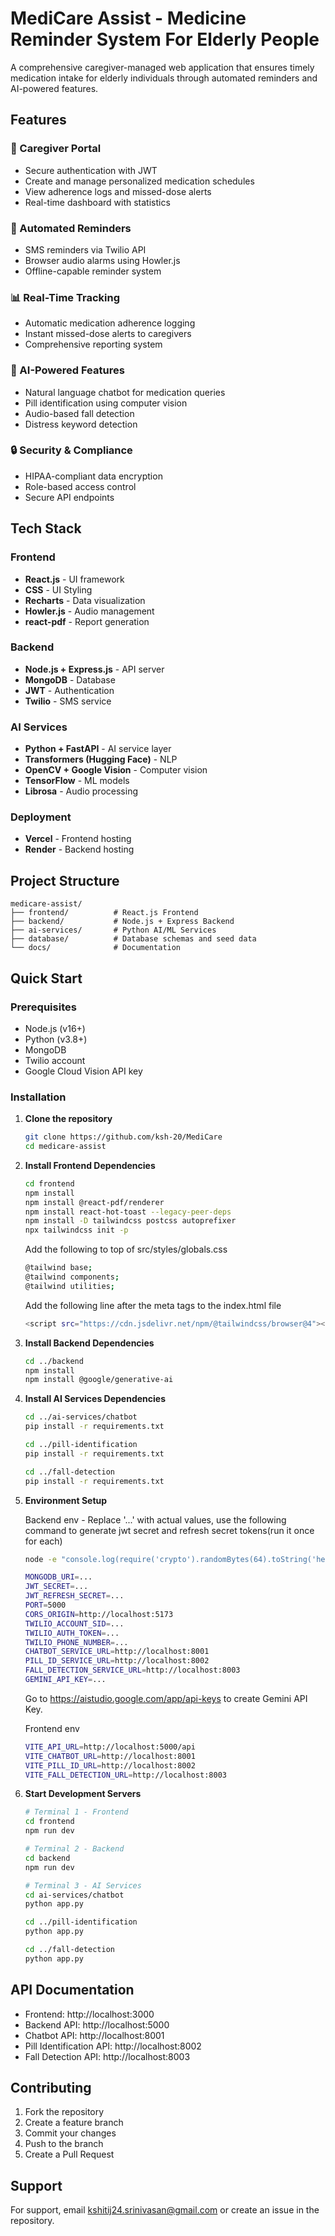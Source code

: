 # MediCare Assist - Medicine Reminder System For Elderly People

A comprehensive caregiver-managed web application that ensures timely medication intake for elderly individuals through automated reminders and AI-powered features.

## Features

### 🏥 Caregiver Portal
- Secure authentication with JWT
- Create and manage personalized medication schedules
- View adherence logs and missed-dose alerts
- Real-time dashboard with statistics

### 🔔 Automated Reminders
- SMS reminders via Twilio API
- Browser audio alarms using Howler.js
- Offline-capable reminder system

### 📊 Real-Time Tracking
- Automatic medication adherence logging
- Instant missed-dose alerts to caregivers
- Comprehensive reporting system

### 🤖 AI-Powered Features
- Natural language chatbot for medication queries
- Pill identification using computer vision
- Audio-based fall detection
- Distress keyword detection

### 🔒 Security & Compliance
- HIPAA-compliant data encryption
- Role-based access control
- Secure API endpoints

## Tech Stack

### Frontend
- **React.js** - UI framework
- **CSS** - UI Styling
- **Recharts** - Data visualization
- **Howler.js** - Audio management
- **react-pdf** - Report generation

### Backend
- **Node.js + Express.js** - API server
- **MongoDB** - Database
- **JWT** - Authentication
- **Twilio** - SMS service

### AI Services
- **Python + FastAPI** - AI service layer
- **Transformers (Hugging Face)** - NLP
- **OpenCV + Google Vision** - Computer vision
- **TensorFlow** - ML models
- **Librosa** - Audio processing

### Deployment
- **Vercel** - Frontend hosting
- **Render** - Backend hosting

## Project Structure

```
medicare-assist/
├── frontend/          # React.js Frontend
├── backend/           # Node.js + Express Backend
├── ai-services/       # Python AI/ML Services
├── database/          # Database schemas and seed data       
└── docs/              # Documentation
```

## Quick Start

### Prerequisites
- Node.js (v16+)
- Python (v3.8+)
- MongoDB
- Twilio account
- Google Cloud Vision API key

### Installation

1. **Clone the repository**
   ```bash
   git clone https://github.com/ksh-20/MediCare
   cd medicare-assist
   ```

2. **Install Frontend Dependencies**
   ```bash
   cd frontend
   npm install
   npm install @react-pdf/renderer
   npm install react-hot-toast --legacy-peer-deps
   npm install -D tailwindcss postcss autoprefixer
   npx tailwindcss init -p
   ```
   Add the following to top of src/styles/globals.css

   ```bash
   @tailwind base;
   @tailwind components;
   @tailwind utilities;
   ```

   Add the following line after the meta tags to the index.html file

   ```bash
   <script src="https://cdn.jsdelivr.net/npm/@tailwindcss/browser@4"></script>
   ```


3. **Install Backend Dependencies**
   ```bash
   cd ../backend
   npm install
   npm install @google/generative-ai
   ```

4. **Install AI Services Dependencies**
   ```bash
   cd ../ai-services/chatbot
   pip install -r requirements.txt
   
   cd ../pill-identification
   pip install -r requirements.txt
   
   cd ../fall-detection
   pip install -r requirements.txt
   ```

5. **Environment Setup**
   
   Backend env - Replace '...' with actual values, use the following command to generate jwt secret and refresh secret tokens(run it once for each)

   ```bash
   node -e "console.log(require('crypto').randomBytes(64).toString('hex'))" #for windows powershell
   ```

   ```bash
   MONGODB_URI=...
   JWT_SECRET=...
   JWT_REFRESH_SECRET=...
   PORT=5000
   CORS_ORIGIN=http://localhost:5173
   TWILIO_ACCOUNT_SID=...
   TWILIO_AUTH_TOKEN=...
   TWILIO_PHONE_NUMBER=...
   CHATBOT_SERVICE_URL=http://localhost:8001 
   PILL_ID_SERVICE_URL=http://localhost:8002 
   FALL_DETECTION_SERVICE_URL=http://localhost:8003
   GEMINI_API_KEY=...
   ```

   Go to https://aistudio.google.com/app/api-keys to create Gemini API Key.

   Frontend env

   ```bash
   VITE_API_URL=http://localhost:5000/api
   VITE_CHATBOT_URL=http://localhost:8001
   VITE_PILL_ID_URL=http://localhost:8002
   VITE_FALL_DETECTION_URL=http://localhost:8003
   ```

6. **Start Development Servers**
   ```bash
   # Terminal 1 - Frontend
   cd frontend
   npm run dev
   
   # Terminal 2 - Backend
   cd backend
   npm run dev
   
   # Terminal 3 - AI Services
   cd ai-services/chatbot
   python app.py
   
   cd ../pill-identification
   python app.py
   
   cd ../fall-detection
   python app.py
   ```

## API Documentation

- Frontend: http://localhost:3000
- Backend API: http://localhost:5000
- Chatbot API: http://localhost:8001
- Pill Identification API: http://localhost:8002
- Fall Detection API: http://localhost:8003

## Contributing

1. Fork the repository
2. Create a feature branch
3. Commit your changes
4. Push to the branch
5. Create a Pull Request


## Support

For support, email kshitij24.srinivasan@gmail.com or create an issue in the repository.
